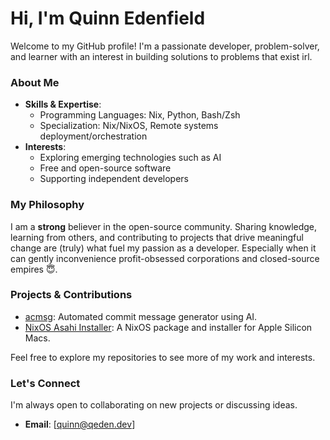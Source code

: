 # Hi, I'm Quinn Edenfield

Welcome to my GitHub profile! I'm a passionate developer, problem-solver, and learner with an interest in building solutions to problems that exist irl.

### About Me

- **Skills & Expertise**:
  - Programming Languages: Nix, Python, Bash/Zsh
  - Specialization: Nix/NixOS, Remote systems deployment/orchestration
- **Interests**:
  - Exploring emerging technologies such as AI
  - Free and open-source software
  - Supporting independent developers

### My Philosophy

I am a **strong** believer in the open-source community. Sharing knowledge, learning from others, and contributing to projects that drive meaningful change are (truly) what fuel my passion as a developer. Especially when it can gently inconvenience profit-obsessed corporations and closed-source empires 😇.

### Projects & Contributions
- [acmsg](https://github.com/quinneden/acmsg): Automated commit message generator using AI.
- [NixOS Asahi Installer](https://github.com/quinneden/nixos-asahi-package): A NixOS package and installer for Apple Silicon Macs.

Feel free to explore my repositories to see more of my work and interests.

### Let's Connect
I'm always open to collaborating on new projects or discussing ideas.
- **Email**: [quinn@qeden.dev]
